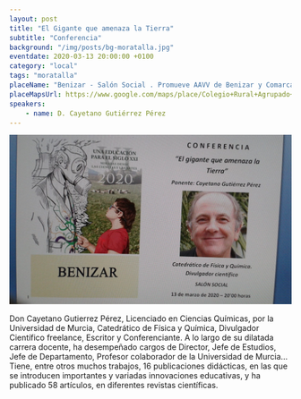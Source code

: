 ```yaml
---
layout: post
title: "El Gigante que amenaza la Tierra"
subtitle: "Conferencia"
background: "/img/posts/bg-moratalla.jpg"
eventdate: 2020-03-13 20:00:00 +0100
category: "local"
tags: "moratalla"
placeName: "Benizar - Salón Social . Promueve AAVV de Benizar y Comarca"
placeMapsUrl: https://www.google.com/maps/place/Colegio+Rural+Agrupado+de+El+Sabinar/@38.2060321,-2.1590951,16z/data=!4m13!1m7!3m6!1s0xd659605f51b4a09:0xfc2da46553944510!2s30441+El+Sabinar,+Murcia!3b1!8m2!3d38.2065555!4d-2.1554613!3m4!1s0xd65960f371ffe35:0x8d0755369764b5b!8m2!3d38.2067157!4d-2.1562292
speakers:
    - name: D. Cayetano Gutiérrez Pérez
---
```

  ![cartel](/img/posts/cayetanobenizar.jpeg)

 Don Cayetano Gutierrez Pérez, Licenciado en Ciencias Químicas, por la Universidad de Murcia, Catedrático de Física y Química, Divulgador Científico freelance, Escritor y Conferenciante. A lo largo de su dilatada carrera docente, ha desempeñado cargos de Director, Jefe de Estudios, Jefe de Departamento, Profesor colaborador de la Universidad de Murcia…Tiene, entre otros muchos trabajos,  16 publicaciones didácticas, en las que se introducen importantes y variadas innovaciones educativas, y ha publicado 58 artículos, en diferentes revistas científicas. 
